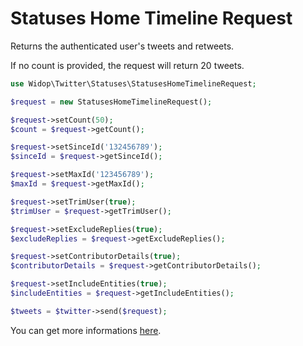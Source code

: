 # Statuses Home Timeline Request

Returns the authenticated user's tweets and retweets.

If no count is provided, the request will return 20 tweets.

``` php
use Widop\Twitter\Statuses\StatusesHomeTimelineRequest;

$request = new StatusesHomeTimelineRequest();

$request->setCount(50);
$count = $request->getCount();

$request->setSinceId('132456789');
$sinceId = $request->getSinceId();

$request->setMaxId('123456789');
$maxId = $request->getMaxId();

$request->setTrimUser(true);
$trimUser = $request->getTrimUser();

$request->setExcludeReplies(true);
$excludeReplies = $request->getExcludeReplies();

$request->setContributorDetails(true);
$contributorDetails = $request->getContributorDetails();

$request->setIncludeEntities(true);
$includeEntities = $request->getIncludeEntities();

$tweets = $twitter->send($request);
```

You can get more informations [here](https://dev.twitter.com/docs/api/1.1/get/statuses/home_timeline).
